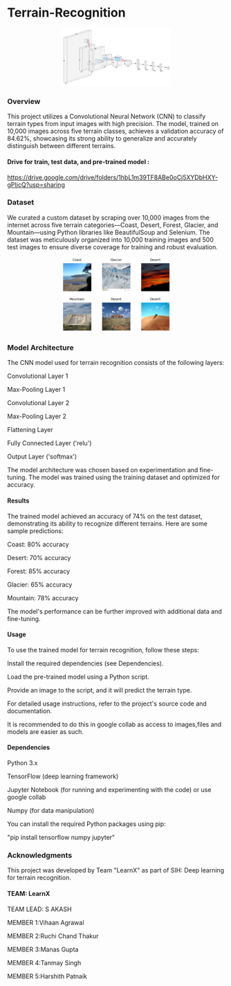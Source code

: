 # Terrain-Recognition

<p align="center">
  <img src="image/modelV2_diagram.png" alt="Model Architecture" width="50%" />
</p>

### Overview
This project utilizes a Convolutional Neural Network (CNN) to classify terrain types from input images with high precision. The model, trained on 10,000 images across five terrain classes, achieves a validation accuracy of 84.62%, showcasing its strong ability to generalize and accurately distinguish between different terrains.

#### Drive for train, test data, and pre-trained model :
https://drive.google.com/drive/folders/1hbL1m39TF8ABe0oCj5XYDbHXY-gPIjcQ?usp=sharing

### Dataset

We curated a custom dataset by scraping over 10,000 images from the internet across five terrain categories—Coast, Desert, Forest, Glacier, and Mountain—using Python libraries like BeautifulSoup and Selenium. The dataset was meticulously organized into 10,000 training images and 500 test images to ensure diverse coverage for training and robust evaluation.

<p align="center">
  <img src="image/sample_data.png" alt="Sample Data Image" width="50%" />
</p>


### Model Architecture

The CNN model used for terrain recognition consists of the following layers:

 Convolutional Layer 1

 Max-Pooling Layer 1

 Convolutional Layer 2

 Max-Pooling Layer 2

 Flattening Layer

 Fully Connected Layer ('relu')

 Output Layer ('softmax')

The model architecture was chosen based on experimentation and fine-tuning. The model was trained using the training dataset and optimized for accuracy.

#### Results

The trained model achieved an accuracy of 74% on the test dataset, demonstrating its ability to recognize different terrains. Here are some sample predictions:

  Coast: 80% accuracy

  Desert: 70% accuracy

  Forest: 85% accuracy

  Glacier: 65% accuracy

  Mountain: 78% accuracy

The model's performance can be further improved with additional data and fine-tuning.

#### Usage

 To use the trained model for terrain recognition, follow these steps:

 Install the required dependencies (see Dependencies).

 Load the pre-trained model using a Python script.

 Provide an image to the script, and it will predict the terrain type.

 For detailed usage instructions, refer to the project's source code and documentation.

It is recommended to do this in google collab as access to images,files and models are easier as such.

#### Dependencies

 Python 3.x

 TensorFlow (deep learning framework)

 Jupyter Notebook (for running and experimenting with the code) or use google collab

 Numpy (for data manipulation)

You can install the required Python packages using pip:

"pip install tensorflow numpy  jupyter"

### Acknowledgments

This project was developed by Team "LearnX" as part of SIH: Deep learning for terrain recognition.

#### TEAM: LearnX

TEAM LEAD: S AKASH

MEMBER 1:Vihaan Agrawal

MEMBER 2:Ruchi Chand Thakur

MEMBER 3:Manas Gupta

MEMBER 4:Tanmay Singh

MEMBER 5:Harshith Patnaik
